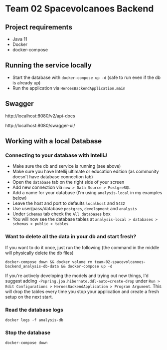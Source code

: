 # Team 02 Spacevolcanoes Backend

## Project requirements

- Java 11
- Docker
- docker-compose

## Running the service locally

- Start the database with `docker-compose up -d` (safe to run even if the db is already up)
- Run the application via `HeroesBackendApplication.main` 

## Swagger

http://localhost:8080/v2/api-docs

http://localhost:8080/swagger-ui/

## Working with a local Database

### Connecting to your database with IntelliJ

- Make sure the db and service is running (see above)
- Make sure you have Intellij ultimate or education edition (as community doesn't have database connection tab)
- Open the `database` tab on the right side of your screen
- Add new connection via `new > Data Source > PostgreSQL`
- Add a name for your database (I'm using `analysis-local` in my examples below)
- Leave the host and port to defaults `localhost` and `5432`
- Use user/pass/database `postgres`, `development` and `analysis`
- Under `Schemas` tab check the `All databases` box
- You will now see the database tables at `analysis-local > databases > schemas > public > tables`

### Want to delete all the data in your db and start fresh?

If you want to do it once, just run the following (the command in the middle will physically delete the db files)
```
docker-compose down && docker volume rm team-02-spacevolcanoes-backend_analysis-db-data && docker-compose up -d
```

If you're actively developing the models and trying out new things, I'd suggest adding `-Pspring.jpa.hibernate.ddl-auto=create-drop` under
`Run > Edit Configurations > HeroesBackendApplication > Program Argument`.
This will drop the tables every time you stop your application and create a fresh setup on the next start.

### Read the database logs

```
docker logs -f analysis-db
```

### Stop the database

```
docker-compose down
```
